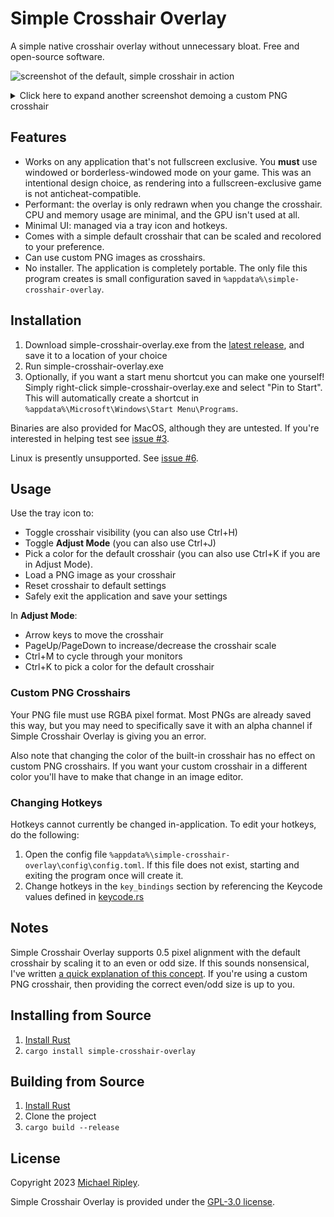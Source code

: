 # Simple Crosshair Overlay

A simple native crosshair overlay without unnecessary bloat. Free and open-source software.


![screenshot of the default, simple crosshair in action](screenshots/cross.png)


<details>
<summary>Click here to expand another screenshot demoing a custom PNG crosshair</summary>

![screenshot of a custom PNG crosshair](screenshots/custom.png)

</details>

## Features

- Works on any application that's not fullscreen exclusive. You **must** use windowed or borderless-windowed mode on your game. This was an intentional design choice, as rendering into a fullscreen-exclusive game is not anticheat-compatible.
- Performant: the overlay is only redrawn when you change the crosshair. CPU and memory usage are minimal, and the GPU isn't used at all.
- Minimal UI: managed via a tray icon and hotkeys.
- Comes with a simple default crosshair that can be scaled and recolored to your preference.
- Can use custom PNG images as crosshairs.
- No installer. The application is completely portable. The only file this program creates is small configuration saved in `%appdata%\simple-crosshair-overlay`.

## Installation

1. Download simple-crosshair-overlay.exe from the [latest release](https://github.com/zkxs/simple-crosshair-overlay/releases/latest), and save it to a location of your choice
2. Run simple-crosshair-overlay.exe
3. Optionally, if you want a start menu shortcut you can make one yourself! Simply right-click simple-crosshair-overlay.exe and select "Pin to Start". This will automatically create a shortcut in `%appdata%\Microsoft\Windows\Start Menu\Programs`. 

Binaries are also provided for MacOS, although they are untested. If you're interested in helping test see [issue #3](https://github.com/zkxs/simple-crosshair-overlay/issues/3).

Linux is presently unsupported. See [issue #6](https://github.com/zkxs/simple-crosshair-overlay/issues/6).

## Usage

Use the tray icon to:

- Toggle crosshair visibility (you can also use Ctrl+H)
- Toggle **Adjust Mode** (you can also use Ctrl+J)
- Pick a color for the default crosshair (you can also use Ctrl+K if you are in Adjust Mode).
- Load a PNG image as your crosshair
- Reset crosshair to default settings
- Safely exit the application and save your settings

In **Adjust Mode**:

- Arrow keys to move the crosshair
- PageUp/PageDown to increase/decrease the crosshair scale
- Ctrl+M to cycle through your monitors
- Ctrl+K to pick a color for the default crosshair

### Custom PNG Crosshairs

Your PNG file must use RGBA pixel format. Most PNGs are already saved this way, but you may need to specifically save
it with an alpha channel if Simple Crosshair Overlay is giving you an error.

Also note that changing the color of the built-in crosshair has no effect on custom PNG crosshairs. If you want your custom
crosshair in a different color you'll have to make that change in an image editor.

### Changing Hotkeys

Hotkeys cannot currently be changed in-application. To edit your hotkeys, do the following:

1. Open the config file `%appdata%\simple-crosshair-overlay\config\config.toml`. If this file does not exist, starting
   and exiting the program once will create it.
2. Change hotkeys in the `key_bindings` section by referencing the Keycode values defined in [keycode.rs](src/hotkey/keycode.rs)

## Notes

Simple Crosshair Overlay supports 0.5 pixel alignment with the default crosshair by scaling it to an even or odd size. If this sounds nonsensical, I've written [a quick explanation of this concept](docs/crosshair-alignment.md). If you're using a custom PNG crosshair, then providing the correct even/odd size is up to you.

## Installing from Source

1. [Install Rust](https://www.rust-lang.org/tools/install)
2. `cargo install simple-crosshair-overlay`

## Building from Source

1. [Install Rust](https://www.rust-lang.org/tools/install)
2. Clone the project
3. `cargo build --release`

## License

Copyright 2023 [Michael Ripley](https://github.com/zkxs).

Simple Crosshair Overlay is provided under the [GPL-3.0 license](LICENSE).
